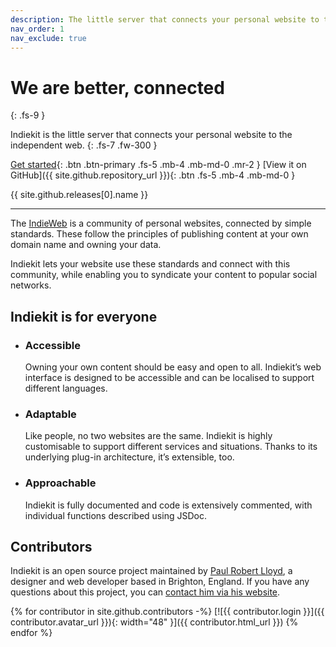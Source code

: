 ```yaml
---
description: The little server that connects your personal website to the independent web.
nav_order: 1
nav_exclude: true
---
```


# We are better, connected
{: .fs-9 }

Indiekit is the little server that connects your personal website to the independent web.
{: .fs-7 .fw-300 }

[Get started](get-started.md){: .btn .btn-primary .fs-5 .mb-4 .mb-md-0 .mr-2 } [View it on GitHub]({{ site.github.repository_url }}){: .btn .fs-5 .mb-4 .mb-md-0 }

{{ site.github.releases[0].name }}

---

The [IndieWeb](https://indieweb.org) is a community of personal websites, connected by simple standards. These follow the principles of publishing content at your own domain name and owning your data.

Indiekit lets your website use these standards and connect with this community, while enabling you to syndicate your content to popular social networks.

## Indiekit is for everyone

- ### Accessible

  Owning your own content should be easy and open to all. Indiekit’s web interface is designed to be accessible and can be localised to support different languages.

- ### Adaptable

  Like people, no two websites are the same. Indiekit is highly customisable to support different services and situations. Thanks to its underlying plug-in architecture, it’s extensible, too.

- ### Approachable

  Indiekit is fully documented and code is extensively commented, with individual functions described using JSDoc.

## Contributors

Indiekit is an open source project maintained by [Paul Robert Lloyd](https://paulrobertlloyd.com), a designer and web developer based in Brighton, England. If you have any questions about this project, you can [contact him via his website](https://paulrobertlloyd.com/contact/).

{% for contributor in site.github.contributors -%}
[![{{ contributor.login }}]({{ contributor.avatar_url }}){: width="48" }]({{ contributor.html_url }})
{% endfor %}
